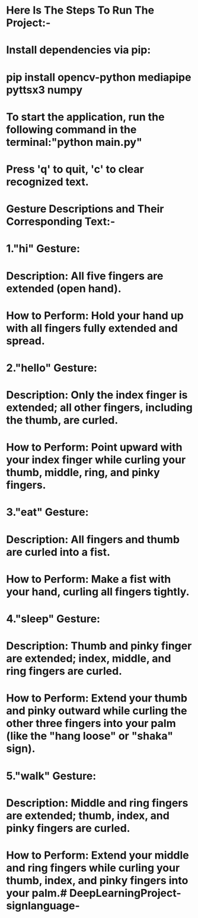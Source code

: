 # Here Is The Steps To Run The Project:-

# Install dependencies via pip:
# pip install opencv-python mediapipe pyttsx3 numpy

# To start the application, run the following command in the terminal:"python main.py"


# Press 'q' to quit, 'c' to clear recognized text.

# Gesture Descriptions and Their Corresponding Text:-

# 1."hi" Gesture:
# Description: All five fingers are extended (open hand).
# How to Perform: Hold your hand up with all fingers fully extended and spread.

# 2."hello" Gesture:
# Description: Only the index finger is extended; all other fingers, including the thumb, are curled.
# How to Perform: Point upward with your index finger while curling your thumb, middle, ring, and pinky fingers.

# 3."eat" Gesture:
# Description: All fingers and thumb are curled into a fist.
# How to Perform: Make a fist with your hand, curling all fingers tightly.

# 4."sleep" Gesture:
# Description: Thumb and pinky finger are extended; index, middle, and ring fingers are curled.
# How to Perform: Extend your thumb and pinky outward while curling the other three fingers into your palm (like the "hang loose" or "shaka" sign).

# 5."walk" Gesture:
# Description: Middle and ring fingers are extended; thumb, index, and pinky fingers are curled.
# How to Perform: Extend your middle and ring fingers while curling your thumb, index, and pinky fingers into your palm.#   D e e p L e a r n i n g P r o j e c t - s i g n l a n g u a g e -  
 